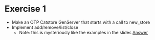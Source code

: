 # Exercise 1
* Make an OTP Catstore GenServer that starts with a call to new_store
* Implement add/remove/list/close
  * Note: this is mysteriously like the examples in the slides
[Answer](https://gist.github.com/MonkeyIsNull/4ceaa2f72e2f9c9c177e)

